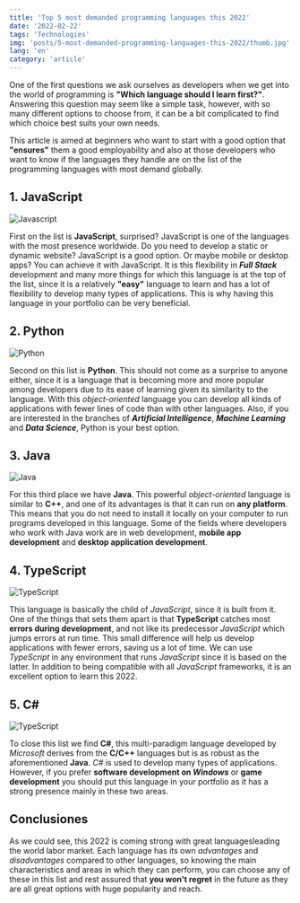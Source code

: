 ```yaml
---
title: 'Top 5 most demanded programming languages this 2022'
date: '2022-02-22'
tags: 'Technologies'
img: 'posts/5-most-demanded-programming-languages-this-2022/thumb.jpg'
lang: 'en'
category: 'article'
---
```


One of the first questions we ask ourselves as developers when we get into the world of programming is **"Which language should I learn first?"**. Answering this question may seem like a simple task, however, with so many different options to choose from, it can be a bit complicated to find which choice best suits your own needs.

This article is aimed at beginners who want to start with a good option that **"ensures"** them a good employability and also at those developers who want to know if the languages ​​they handle are on the list of the programming languages ​​with most demand globally.

## 1. JavaScript
![Javascript](/images/posts/5-most-demanded-programming-languages-this-2022/one.png)

First on the list is **JavaScript**, surprised? JavaScript is one of the languages ​​with the most presence worldwide. Do you need to develop a static or dynamic website? JavaScript is a good option. Or maybe mobile or desktop apps? You can achieve it with JavaScript. It is this flexibility in ***Full Stack*** development and many more things for which this language is at the top of the list, since it is a relatively **"easy"** language to learn and has a lot of flexibility to develop many types of applications. This is why having this language in your portfolio can be very beneficial.

## 2. Python
![Python](/images/posts/5-most-demanded-programming-languages-this-2022/two.png)

Second on this list is **Python**. This should not come as a surprise to anyone either, since it is a language that is becoming more and more popular among developers due to its ease of learning given its similarity to the language. With this *object-oriented* language you can develop all kinds of applications with fewer lines of code than with other languages. Also, if you are interested in the branches of ***Artificial Intelligence***, ***Machine Learning*** and ***Data Science***, Python is your best option.

## 3. Java
![Java](/images/posts/5-most-demanded-programming-languages-this-2022/three.png)

For this third place we have **Java**. This powerful *object-oriented* language is similar to **C++**, and one of its advantages is that it can run on **any platform**. This means that you do not need to install it locally on your computer to run programs developed in this language. Some of the fields where developers who work with Java work are in web development, **mobile app development** and **desktop application development**.

## 4. TypeScript
![TypeScript](/images/posts/5-most-demanded-programming-languages-this-2022/four.png)

This language is basically the child of *JavaScript*, since it is built from it. One of the things that sets them apart is that **TypeScript** catches most **errors during development**, and not like its predecessor *JavaScript* which jumps errors at run time. This small difference will help us develop applications with fewer errors, saving us a lot of time. We can use *TypeScript* in any environment that runs *JavaScript* since it is based on the latter. In addition to being compatible with all *JavaScript* frameworks, it is an excellent option to learn this 2022.

## 5. C#
![TypeScript](/images/posts/5-most-demanded-programming-languages-this-2022/five.png)

To close this list we find **C#**, this multi-paradigm language developed by *Microsoft* derives from the **C/C++** languages ​​but is as robust as the aforementioned **Java**. *C#* is used to develop many types of applications. However, if you prefer **software development on *Windows*** or **game development** you should put this language in your portfolio as it has a strong presence mainly in these two areas.

## Conclusiones
As we could see, this 2022 is coming strong with great languages ​​leading the world labor market. Each language has its own *advantages* and *disadvantages* compared to other languages, so knowing the main characteristics and areas in which they can perform, you can choose any of these in this list and rest assured that **you won't regret** in the future as they are all great options with huge popularity and reach.